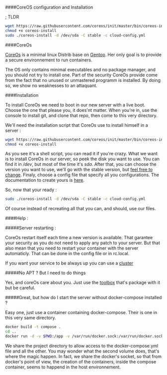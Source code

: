 ####CoreOS configuration and Installation

; TLDR
~~~bash
wget https://raw.githubusercontent.com/coreos/init/master/bin/coreos-install
chmod +x coreos-install
sudo ./coreos-install -d /dev/sda -C stable -c cloud-config.yml
~~~
####CoreOs

[CoreOs](https://coreos.com/) is a minimal linux Distrib base on [Gentoo](https://www.gentoo.org/). Her only goal is to provide a secure environnement to run containers.

The OS only contains minimal executables and no package manager, and you should not try to install one. Part of the security CoreOs provide come from the fact that no unused or unmastered programm is installed. By doing so, we show no weaknesses to an attaquant.

####Installation

To install CoreOs we need to boot in our new server with a live boot. Choose the one that please you, it does'nt matter.
When you're in, use the console to install git, and clone that repo, then come to this very directory.

We'll need the installation script that CoreOs use to install himself in a server :
~~~bash
wget https://raw.githubusercontent.com/coreos/init/master/bin/coreos-install
chmod +x coreos-install
~~~

As you see it's a shell script, you can read it if you're crazy.
What we want is to install CoreOs in our server, so peek the disk you want to use. You can find it in */dev*, but most of the time it's *sda*.
After that, you can choose the version you want to use, we'll go with the stable version, but [feel free to change](https://coreos.com/os/docs/latest/installing-to-disk.html#stable-create).
Finaly, choose a config file that specify all you configurations. The documentation to create yours is [here](https://coreos.com/os/docs/latest/cloud-config.html).

So, now that your ready :
~~~bash
sudo ./coreos-install -d /dev/sda -C stable -c cloud-config.yml
~~~

Of course instead of recreating all that you can, and should, use our files.

####Help :

#####Server restarting :

CoreOs restart itself each time a new version is available. That garantee your security as you do not need to apply any patch to your server. But that also mean that you need to restart your container with the server automaticly. That can be done in the config file or in rc.local.

If you want your service to be always up you can use a [cluster](https://coreos.com/os/docs/latest/cluster-architectures.html)

#####No APT ? But I need to do things

Yes, and coreOs care about you. Just use the [toolbox](https://coreos.com/os/docs/latest/install-debugging-tools.html) that's package with it but be careful.

#####Great, but how do I start the server without docker-compose installed ?

Easy one, just use a container containing docker-compose. Their is one in this very same directory.
~~~bash
docker build -t compose .
cd ..
docker run -d -v $PWD:/app -v /var/run/docker.sock:/var/run/docker.sock compose
~~~
 
 We share the project directory to allow access to the docker-compose.yml file and all the other.
 You may wonder what the second volume does, that's where the magic happen. In fact, we  share the docker's socket, so that from docker's point of view, the creation of the containers, inside the compose container, seems to happend in the host environnement.
